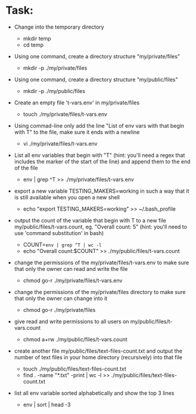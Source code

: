 Task:
=====
* Change into the temporary directory
	* mkdir temp
	* cd temp

* Using one command, create a directory structure "my/private/files"
	* mkdir -p ./my/private/files

* Using one command, create a directory structure "my/public/files"
	* mkdir -p ./my/public/files

* Create an empty file 't-vars.env' in my/private/files
	* touch ./my/private/files/t-vars.env

* Using commad-line only add the line "List of env vars with that begin with T" to the file, make sure it ends with a newline
	* vi ./my/private/files/t-vars.env

* List all env variables that begin with "T" (hint: you'll need a regex that includes the marker of the start of the line) and append them to the end of the file
	* env | grep ^T >> ./my/private/files/t-vars.env

* export a new variable TESTING_MAKERS=working in such a way that it is still available when you open a new shell
	* echo "export TESTING_MAKERS=working" >> ~/.bash_profile

* output the count of the variable that begin with T to a new file my/public/files/t-vars.count, eg. "Overall count: 5" (hint: you'll need to use 'command substitution' in bash)
	* COUNT=`env | grep ^T | wc -l`
	* echo "Overall count:$COUNT" >> ./my/public/files/t-vars.count 

* change the permissions of the my/private/files/t-vars.env to make sure that only the owner can read and write the file
	* chmod go-r ./my/private/files/t-vars.env

* change the permissions of the my/private/files directory to make sure that only the owner can change into it
	* chmod go-r ./my/private/files 

* give read and write permissions to all users on my/public/files/t-vars.count
	* chmod a+rw ./my/public/files/t-vars.count

* create another file my/public/files/text-files-count.txt and output the number of text files in your home directory (recursively) into that file
	* touch ./my/public/files/text-files-count.txt
	* find . -name "*.txt" -print | wc -l >> ./my/public/files/text-files-count.txt

* list all env variable sorted alphabetically and show the top 3 lines
	* env | sort | head -3


